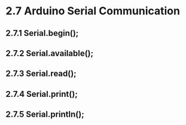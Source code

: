 # 2.7 Arduino Serial Communication

## 2.7.1 Serial.begin();

## 2.7.2 Serial.available();

## 2.7.3 Serial.read();

## 2.7.4 Serial.print();

## 2.7.5 Serial.println();
